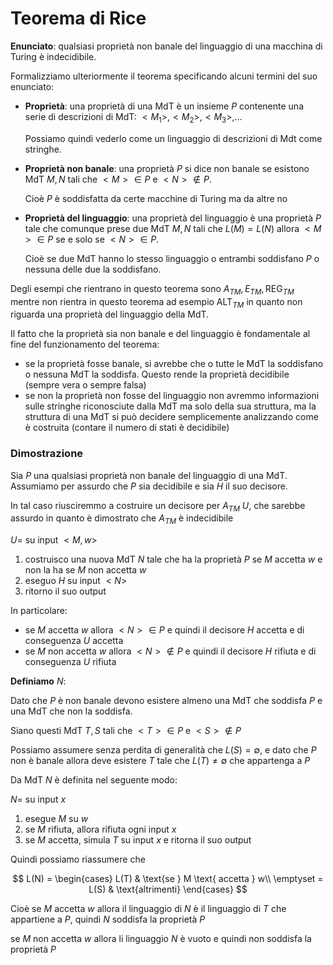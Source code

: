 ﻿# Teorema di Rice

**Enunciato**: qualsiasi proprietà non banale del linguaggio di una macchina di Turing è indecidibile.

Formalizziamo ulteriormente il teorema specificando alcuni termini del suo enunciato:

- **Proprietà**: una proprietà di una MdT è un insieme $P$ contenente una serie di descrizioni di MdT: $<M_1>, <M_2>, <M_3>, …$
    
    Possiamo quindi vederlo come un linguaggio di descrizioni di Mdt come stringhe.
    
- **Proprietà non banale**: una proprietà $P$ si dice non banale se esistono MdT $M, N$ tali che $<M> \in P$ e $<N>\notin P$.
    
    Cioè $P$ è soddisfatta da certe macchine di Turing ma da altre no
    
- **Proprietà del linguaggio**: una proprietà del linguaggio è una proprietà $P$ tale che comunque prese due MdT $M,N$ tali che $L(M) = L(N)$ allora $<M>\in P$ se e solo se $<N>\in P$.
    
    Cioè se due MdT hanno lo stesso linguaggio o entrambi soddisfano $P$ o nessuna delle due la soddisfano.
    

Degli esempi che rientrano in questo teorema sono $A_{TM}, E_{TM}, \text{REG}_{TM}$ mentre non rientra in questo teorema ad esempio $\text{ALT}_{TM}$ in quanto non riguarda una proprietà del linguaggio della MdT.

Il fatto che la proprietà sia non banale e del linguaggio è fondamentale al fine del funzionamento del teorema:

- se la proprietà fosse banale, si avrebbe che o tutte le MdT la soddisfano o nessuna MdT la soddisfa. Questo rende la proprietà decidibile (sempre vera o sempre falsa)
- se non la proprietà non fosse del linguaggio non avremmo informazioni sulle stringhe riconosciute dalla MdT ma solo della sua struttura, ma la struttura di una MdT si può decidere semplicemente analizzando come è costruita (contare il numero di stati è decidibile)

### Dimostrazione

Sia $P$ una qualsiasi proprietà non banale del linguaggio di una MdT. Assumiamo per assurdo che $P$ sia decidibile e sia $H$ il suo decisore.

In tal caso riusciremmo a costruire un decisore per $A_{TM}$ $U$, che sarebbe assurdo in quanto è dimostrato che $A_{TM}$ è indecidibile

$U=$ su input $<M, w>$

1. costruisco una nuova MdT $N$ tale che ha la proprietà $P$ se $M$ accetta $w$ e non la ha se $M$ non accetta $w$
2. eseguo $H$ su input $<N>$
3. ritorno il suo output

In particolare:

- se $M$ accetta $w$ allora $<N> \in P$ e quindi il decisore $H$ accetta e di conseguenza $U$ accetta
- se $M$ non accetta $w$ allora $<N>\notin P$ e quindi il decisore $H$ rifiuta e di conseguenza $U$ rifiuta

**Definiamo** $N$:

Dato che $P$ è non banale devono esistere almeno una MdT che soddisfa $P$ e una MdT che non la soddisfa.

Siano questi MdT $T, S$ tali che $<T> \in P$ e $<S> \notin P$

Possiamo assumere senza perdita di generalità che $L(S) = \emptyset$, e dato che $P$ non è banale allora deve esistere $T$ tale che $L(T) \neq \emptyset$ che appartenga a $P$

Da MdT $N$ è definita nel seguente modo:

$N=$ su input $x$

1. esegue $M$ su $w$
2. se $M$ rifiuta, allora rifiuta ogni input $x$
3. se $M$ accetta, simula $T$ su input $x$ e ritorna il suo output

Quindi possiamo riassumere che

$$
L(N) = \begin{cases}
L(T) & \text{se } M \text{ accetta } w\\
\emptyset = L(S) & \text{altrimenti}
\end{cases}
$$

Cioè se $M$ accetta $w$ allora il linguaggio di $N$ è il linguaggio di $T$ che appartiene a $P$, quindi $N$ soddisfa la proprietà $P$

se $M$ non accetta $w$ allora li linguaggio $N$ è vuoto e quindi non soddisfa la proprietà $P$
